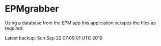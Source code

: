 # EPMgrabber
Using a database from the EPM app this application scrapes the files as required


Latest backup: Sun Sep 22 07:09:01 UTC 2019
